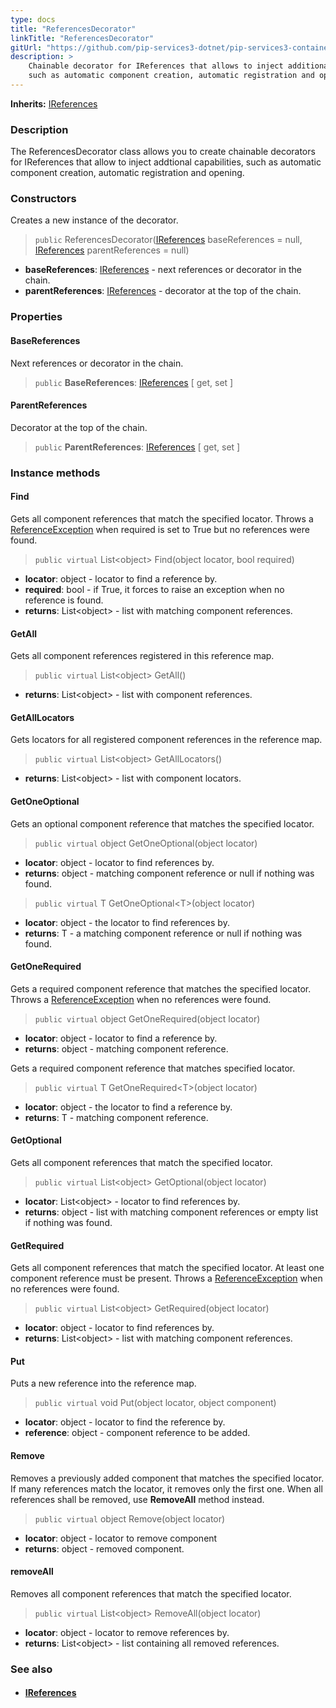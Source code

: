 ```yaml
---
type: docs
title: "ReferencesDecorator"
linkTitle: "ReferencesDecorator"
gitUrl: "https://github.com/pip-services3-dotnet/pip-services3-container-dotnet"
description: >
    Chainable decorator for IReferences that allows to inject additional capabilities
    such as automatic component creation, automatic registration and opening.
---
```


**Inherits:** [IReferences](../../../commons/refer/ireferences)

### Description

The ReferencesDecorator class allows you to create chainable decorators for IReferences that allow to inject addtional capabilities, such as automatic component creation, automatic registration and opening.

### Constructors
Creates a new instance of the decorator.

> `public` ReferencesDecorator([IReferences](../../../commons/refer/ireferences) baseReferences = null, [IReferences](../../../commons/refer/ireferences) parentReferences = null)

- **baseReferences**: [IReferences](../../../commons/refer/ireferences) - next references or decorator in the chain.
- **parentReferences**: [IReferences](../../../commons/refer/ireferences) - decorator at the top of the chain.

### Properties


#### BaseReferences
Next references or decorator in the chain.
> `public` **BaseReferences**: [IReferences](../../../commons/refer/ireferences) [ get, set ]

#### ParentReferences
Decorator at the top of the chain.
> `public` **ParentReferences**: [IReferences](../../../commons/refer/ireferences) [ get, set ]



### Instance methods

#### Find
Gets all component references that match the specified locator.
Throws a [ReferenceException](../../../commons/refer/reference_exception) when required is set to True but no references were found.

> `public virtual` List\<object\> Find(object locator, bool required)
- **locator**: object - locator to find a reference by.
- **required**: bool - if True, it forces to raise an exception when no reference is found.
- **returns**: List\<object\> -  list with matching component references.

#### GetAll
Gets all component references registered in this reference map.

> `public virtual` List\<object\> GetAll()
- **returns**: List\<object\> - list with component references.

#### GetAllLocators
Gets locators for all registered component references in the reference map.

> `public virtual` List\<object\> GetAllLocators()
- **returns**: List\<object\> - list with component locators.

#### GetOneOptional
Gets an optional component reference that matches the specified locator.

> `public virtual` object GetOneOptional(object locator)
- **locator**: object - locator to find references by.
- **returns**: object - matching component reference or null if nothing was found.

> `public virtual` T GetOneOptional\<T\>(object locator)
- **locator**: object - the locator to find references by.
- **returns**: T - a matching component reference or null if nothing was found.


#### GetOneRequired
Gets a required component reference that matches the specified locator.
Throws a [ReferenceException](../../../commons/refer/reference_exception) when no references were found.

> `public virtual` object GetOneRequired(object locator)
- **locator**: object - locator to find a reference by.
- **returns**: object - matching component reference.

Gets a required component reference that matches specified locator.

> `public virtual` T GetOneRequired\<T\>(object locator)

- **locator**: object - the locator to find a reference by.
- **returns**: T - matching component reference.


#### GetOptional
Gets all component references that match the specified locator.

> `public virtual` List\<object\> GetOptional(object locator)
- **locator**: List\<object\> - locator to find references by.
- **returns**: object - list with matching component references or empty list if nothing was found.


#### GetRequired
Gets all component references that match the specified locator.
At least one component reference must be present.
Throws a [ReferenceException](../../../commons/refer/reference_exception) when no references were found.

> `public virtual` List\<object\> GetRequired(object locator)
- **locator**: object - locator to find references by.
- **returns**: List\<object\> - list with matching component references.


#### Put
Puts a new reference into the reference map.

> `public virtual` void Put(object locator, object component)
- **locator**: object - locator to find the reference by.
- **reference**: object - component reference to be added.


#### Remove
Removes a previously added component that matches the specified locator.
If many references match the locator, it removes only the first one.
When all references shall be removed, use **RemoveAll** method instead.

> `public virtual` object Remove(object locator)
- **locator**: object - locator to remove component
- **returns**: object - removed component.


#### removeAll
Removes all component references that match the specified locator.

> `public virtual` List\<object\> RemoveAll(object locator)
- **locator**: object - locator to remove references by.
- **returns**: List\<object\> - list containing all removed references.

### See also
- #### [IReferences](../../../commons/refer/ireferences)

